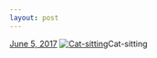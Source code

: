 ```yaml
---
layout: post
---
```


<p>
  <time><a href="/637">June 5, 2017</a></time>
  <a href="/637"><img src="{{ site.assets_url }}/637-480.jpg" srcset="{{ site.assets_url }}/637-240.jpg 240w, {{ site.assets_url }}/637-480.jpg 480w, {{ site.assets_url }}/637-720.jpg 720w, {{ site.assets_url }}/637-960.jpg 960w" sizes="(min-width: 700px) 50vw, calc(100vw - 2rem)" alt="Cat-sitting" /></a><span>Cat-sitting</span>
</p>
